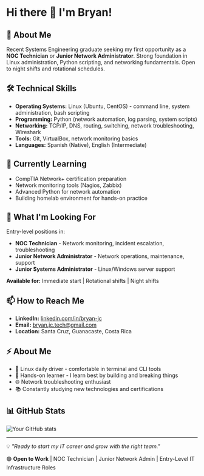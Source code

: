 # Hi there 👋 I'm Bryan!

## 🎯 About Me
Recent Systems Engineering graduate seeking my first opportunity as a **NOC Technician** or **Junior Network Administrator**. Strong foundation in Linux administration, Python scripting, and networking fundamentals. Open to night shifts and rotational schedules.

## 🛠️ Technical Skills
- **Operating Systems:** Linux (Ubuntu, CentOS) - command line, system administration, bash scripting
- **Programming:** Python (network automation, log parsing, system scripts)
- **Networking:** TCP/IP, DNS, routing, switching, network troubleshooting, Wireshark
- **Tools:** Git, VirtualBox, network monitoring basics
- **Languages:** Spanish (Native), English (Intermediate)

## 🌱 Currently Learning
- CompTIA Network+ certification preparation
- Network monitoring tools (Nagios, Zabbix)
- Advanced Python for network automation
- Building homelab environment for hands-on practice

## 💼 What I'm Looking For
Entry-level positions in:
- **NOC Technician** - Network monitoring, incident escalation, troubleshooting
- **Junior Network Administrator** - Network operations, maintenance, support
- **Junior Systems Administrator** - Linux/Windows server support

**Available for:** Immediate start | Rotational shifts | Night shifts

## 📫 How to Reach Me
- **LinkedIn:** [linkedin.com/in/bryan-jc](https://www.linkedin.com/in/bryan-jc/)
- **Email:** bryan.jc.tech@gmail.com
- **Location:** Santa Cruz, Guanacaste, Costa Rica

## ⚡ About Me
- 🐧 Linux daily driver - comfortable in terminal and CLI tools
- 🔧 Hands-on learner - I learn best by building and breaking things
- 🌐 Network troubleshooting enthusiast
- 📚 Constantly studying new technologies and certifications

## 📊 GitHub Stats
![Your GitHub stats](https://github-readme-stats.vercel.app/api?username=xBryanJCx&show_icons=true&theme=radical)

---
💡 *"Ready to start my IT career and grow with the right team."*

🟢 **Open to Work** | NOC Technician | Junior Network Admin | Entry-Level IT Infrastructure Roles
